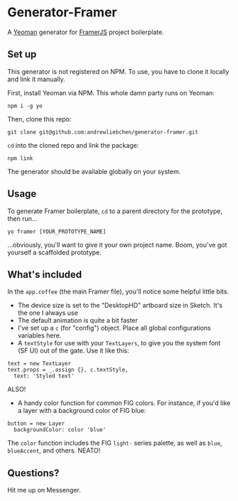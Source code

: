 # Generator-Framer

A [Yeoman](http://yeoman.io) generator for [FramerJS](https://framer.com) project boilerplate.

## Set up

This generator is not registered on NPM. To use, you have to clone it locally and link it manually.

First, install Yeoman via NPM. This whole damn party runs on Yeoman:

```
npm i -g yo
```

Then, clone this repo:

```
git clone git@github.com:andrewliebchen/generator-framer.git
```

`cd` into the cloned repo and link the package:

```
npm link
```

The generator should be available globally on your system.

## Usage

To generate Framer boilerplate, `cd` to a parent directory for the prototype, then run...

```
yo framer [YOUR_PROTOTYPE_NAME]
```

...obviously, you'll want to give it your own project name. Boom, you've got yourself a scaffolded prototype.

## What's included

In the `app.coffee` (the main Framer file), you'll notice some helpful little bits.

* The device size is set to the "DesktopHD" artboard size in Sketch. It's the one I always use
* The default animation is quite a bit faster
* I've set up a `c` (for "config") object. Place all global configurations variables here.
* A `textStyle` for use with your `TextLayers`, to give you the system font (SF UI) out of the gate. Use it like this:

```
text = new TextLayer
text.props = _.assign {}, c.textStyle,
  text: 'Styled text'
```

ALSO!

* A handy color function for common FIG colors. For instance, if you'd like a layer with a background color of FIG blue:

```
button = new Layer
  backgroundColor: color 'blue'
```

The `color` function includes the FIG `light-` series palette, as well as `blue`, `blueAccent`, and others. NEATO!

## Questions?

Hit me up on Messenger.
